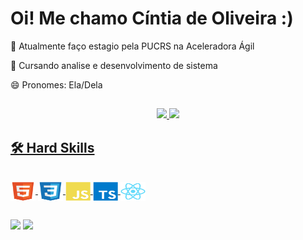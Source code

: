##
### <h1>Oi! Me chamo Cíntia de Oliveira :)</h1>
<div>
  <p>🔭 Atualmente faço estagio pela PUCRS na Aceleradora Ágil</p>
  <p>🌱 Cursando analise e desenvolvimento de sistema</p>
  <p>😄 Pronomes: Ela/Dela </p>
</div>

##
  <div align="center">
    <a href="https://github.com/cintia89">
    <img height="175em" src="https://github-readme-stats.vercel.app/api?username=cintia89&show_icons=true&theme=dracula&include_all_commits=true&count_private=true"/>
    <img height="175em" src="https://github-readme-stats.vercel.app/api/top-langs/?username=cintia89&layout=compact&langs_count=7&theme=dracula"/>
  </div>

  ## 🛠 Hard Skills
  <div style="display: inline_block"><br>
    <img align="center" alt="cintia-HTML" height="30" width="40" src="https://raw.githubusercontent.com/devicons/devicon/master/icons/html5/html5-original.svg">
    <img align="center" alt="cintia-CSS" height="30" width="40" src="https://raw.githubusercontent.com/devicons/devicon/master/icons/css3/css3-original.svg">
    <img align="center" alt="cintia-Js" height="30" width="40" src="https://raw.githubusercontent.com/devicons/devicon/master/icons/javascript/javascript-plain.svg">
    <img align="center" alt="cintia-Ts" height="30" width="40" src="https://raw.githubusercontent.com/devicons/devicon/master/icons/typescript/typescript-plain.svg">
    <img align="center" alt="cintia-React" height="30" width="40" src="https://raw.githubusercontent.com/devicons/devicon/master/icons/react/react-original.svg">
  </div>

  ##
  <a href = "mailto:cintia.silvadeooliveira@gmail.com"><img src="https://img.shields.io/badge/-Gmail-%23333?style=for-the-badge&logo=gmail&logoColor=white" target="_blank"></a>
  <a href="https://www.linkedin.com/in/cintia-de-oliveira-dev" target="_blank"><img src="https://img.shields.io/badge/-LinkedIn-%230077B5?style=for-the-badge&logo=linkedin&logoColor=white" target="_blank"></a> 
